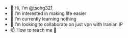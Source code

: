 - 👋 Hi, I’m @tsohg321
- 👀 I’m interested in making life easier 
- 🌱 I’m currently learning nothing
- 💞️ I’m looking to collaborate on just vpn with Iranian IP
- 📫 How to reach me 👻 

<!---
tsohg321/tsohg321 is a ✨ special ✨ repository because its `README.md` (this file) appears on your GitHub profile.
You can click the Preview link to take a look at your changes.
--->
